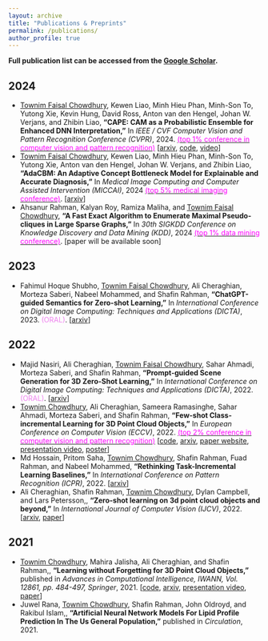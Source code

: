 ```yaml
---
layout: archive
title: "Publications & Preprints"
permalink: /publications/
author_profile: true
---
```


<!-- {% if author.googlescholar %}
  You can also find my articles on <u><a href="{{author.googlescholar}}">my Google Scholar profile</a>.</u>
{% endif %}

{% include base_path %}

{% for post in site.publications reversed %}
  {% include archive-single.html %}
{% endfor %} -->

**Full publication list can be accessed from the [Google Scholar](https://scholar.google.com/citations?user=Jwefna0AAAAJ&hl=en&authuser=1).**

## 2024
* <ins>Townim Faisal Chowdhury</ins>, Kewen Liao, Minh Hieu Phan, Minh-Son To, Yutong Xie, Kevin Hung, David Ross, Anton van den Hengel, Johan W. Verjans, and Zhibin Liao, **“CAPE: CAM as a Probabilistic Ensemble for Enhanced DNN Interpretation,”** In _IEEE / CVF Computer Vision and Pattern Recognition Conference (CVPR)_, 2024. [<span style="color:magenta">(top 1% conference in computer vision and pattern recognition)</span>](https://scholar.google.com.au/citations?view_op=top_venues&hl=en&vq=eng_computervisionpatternrecognition) [[arxiv](https://arxiv.org/abs/2404.02388), [code](https://github.com/AIML-MED/CAPE), [video](https://youtu.be/795LpFwni7c)] 
* <ins>Townim Faisal Chowdhury</ins>, Kewen Liao, Minh Hieu Phan, Minh-Son To, Yutong Xie, Anton van den Hengel, Johan W. Verjans, and Zhibin Liao, **“AdaCBM: An Adaptive Concept Bottleneck Model for Explainable and Accurate Diagnosis,”** In _Medical Image Computing and Computer Assisted Intervention (MICCAI)_, 2024 [<span style="color:magenta">(top 5% medical imaging conference)</span>](https://scholar.google.com/citations?view_op=top_venues&hl=en&vq=med_radiologymedicalimaging). [[arxiv](https://www.arxiv.org/abs/2408.02001)]
* Ahsanur Rahman, Kalyan Roy, Ramiza Maliha, and <ins>Townim Faisal Chowdhury</ins>, **“A Fast Exact Algorithm to Enumerate Maximal Pseudo-cliques in
Large Sparse Graphs,”** In _30th SIGKDD Conference on Knowledge Discovery and Data Mining (KDD)_, 2024 [<span style="color:magenta">(top 1% data mining conference)</span>](https://scholar.google.com.au/citations?view_op=top_venues&hl=en&vq=eng_datamininganalysis). [paper will be available soon] 

## 2023
* Fahimul Hoque Shubho, <ins>Townim Faisal Chowdhury</ins>, Ali Cheraghian, Morteza Saberi, Nabeel Mohammed, and Shafin Rahman, **“ChatGPT-guided Semantics for Zero-shot Learning,”** In _International Conference on Digital Image Computing: Techniques and Applications (DICTA)_, 2023. <span style="color:violet">(ORAL)</span>. [[arxiv](https://arxiv.org/pdf/2310.11657.pdf)] 

## 2022

* Majid Nasiri, Ali Cheraghian, <ins>Townim Faisal Chowdhury</ins>, Sahar Ahmadi, Morteza Saberi, and Shafin Rahman, **“Prompt-guided Scene Generation for 3D Zero-Shot Learning,”** In _International Conference on Digital Image Computing: Techniques and Applications (DICTA)_, 2022. <span style="color:violet">(ORAL)</span>. [[arxiv](https://arxiv.org/abs/2209.14690)] 
* <ins>Townim Chowdhury</ins>, Ali Cheraghian, Sameera Ramasinghe, Sahar Ahmadi, Morteza Saberi, and Shafin Rahman, **“Few-shot Class-incremental Learning for 3D Point Cloud Objects,”** In _European Conference on Computer Vision (ECCV)_, 2022. [<span style="color:magenta">(top 2% conference in computer vision and pattern recognition)</span>](https://scholar.google.com.au/citations?view_op=top_venues&hl=en&vq=eng_computervisionpatternrecognition) [[code](https://github.com/townim-faisal/FSCIL-3D), [arxiv](https://arxiv.org/abs/2205.15225), [paper website](https://www.ecva.net/papers/eccv_2022/papers_ECCV/html/3641_ECCV_2022_paper.php), [presentation video](https://drive.google.com/file/d/1MSxjX00gbtmlGycZ5MN3-I2e2DpsmmyH/view?usp=share_link), [poster](https://drive.google.com/file/d/1UpElr4wJRWPWaTrGmIHI3EDlzG7AvFMy/view?usp=share_link)]
* Md Hossain, Pritom Saha, <ins>Townim Chowdhury</ins>, Shafin Rahman, Fuad Rahman, and Nabeel Mohammed, **“Rethinking Task-Incremental Learning Baselines,”** In _International Conference on Pattern Recognition (ICPR)_, 2022. [[arxiv](https://arxiv.org/abs/2205.11367)]
* Ali Cheraghian, Shafin Rahman, <ins>Townim Chowdhury</ins>, Dylan Campbell, and Lars Petersson,, **“Zero-shot learning on 3d point cloud objects and beyond,”** In _International Journal of Computer Vision (IJCV)_, 2022. [[arxiv](https://arxiv.org/abs/2104.04980), [paper](https://link.springer.com/article/10.1007/s11263-022-01650-4)] 

## 2021
* <ins>Townim Chowdhury</ins>, Mahira Jalisha, Ali Cheraghian, and Shafin Rahman,, **“Learning without Forgetting for 3D Point Cloud Objects,”** published in _Advances in Computational Intelligence, IWANN, Vol. 12861, pp. 484-497, Springer_, 2021. [[code](https://github.com/townim-faisal/lwf-3D), [arxiv](https://arxiv.org/abs/2106.14275), [presentation video](http://iwann.ugr.es/virtuals2021/IWANN2021_073.mp4), [paper](https://link.springer.com/chapter/10.1007%2F978-3-030-85030-2_40)]
* Juwel Rana, <ins>Townim Chowdhury</ins>, Shafin Rahman, John Oldroyd, and Rakibul Islam,, **“Artificial Neural Network Models For Lipid Profile Prediction In The Us General Population,”** published in _Circulation_, 2021.
<!-- * Kalyan Roy, <ins>Townim Chowdhury</ins>, Ramiza Maliha, and Ahsanur Rahman, **“Quasi-Clique Enumerator (QCE): A Fast Algorithm to Enumerate Maximal Quasi-cliques in a Graph,”** (under review). -->
